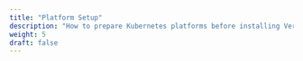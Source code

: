 ```yaml
---
title: "Platform Setup"
description: "How to prepare Kubernetes platforms before installing Verrazzano"
weight: 5
draft: false
---
```

